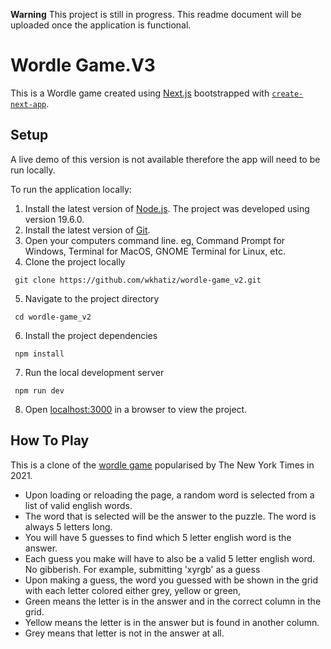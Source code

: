 **Warning**
This project is still in progress. This readme document will be uploaded once the application is functional. 

# Wordle Game.V3

This is a Wordle game created using [Next.js](https://nextjs.org/) bootstrapped with [`create-next-app`](https://github.com/vercel/next.js/tree/canary/packages/create-next-app).

## Setup 

A live demo of this version is not available therefore the app will need to be run locally. 

To run the application locally:
1. Install the latest version of [Node.js](https://nodejs.org/en/). The project was developed using version 19.6.0.
2. Install the latest version of [Git](https://git-scm.com/book/en/v2/Getting-Started-Installing-Git).
3. Open your computers command line. eg, Command Prompt for Windows, Terminal for MacOS, GNOME Terminal for Linux, etc. 
4. Clone the project locally
```
 git clone https://github.com/wkhatiz/wordle-game_v2.git
```
5. Navigate to the project directory
```
 cd wordle-game_v2
```
6. Install the project dependencies
```
 npm install
```
7. Run the local development server
```
 npm run dev
```
8. Open [localhost:3000](http://localhost:3000/) in a browser to view the project. 

## How To Play

This is a clone of the [wordle game](https://www.nytimes.com/games/wordle/index.html) popularised by The New York Times in 2021.

- Upon loading or reloading the page, a random word is selected from a list of valid english words. 
- The word that is selected will be the answer to the puzzle. The word is always 5 letters long. 
- You will have 5 guesses to find which 5 letter english word is the answer. 
- Each guess you make will have to also be a valid 5 letter english word. No gibberish. For example, submitting 'xyrgb' as a guess
- Upon making a guess, the word you guessed with be shown in the grid with each letter colored either grey, yellow or green, 
- Green means the letter is in the answer and in the correct column in the grid. 
- Yellow means the letter is in the answer but is found in another column. 
- Grey means that letter is not in the answer at all. 
 
